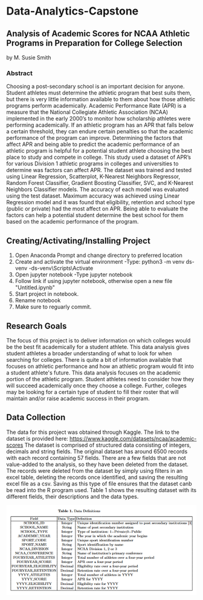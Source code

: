 # Data-Analytics-Capstone

## Analysis of Academic Scores for NCAA Athletic Programs in Preparation for College Selection
by M. Susie Smith

### Abstract
Choosing a post-secondary school is an important decision for anyone. Student athletes must determine the athletic program that best suits them, but there is very little information available to them about how those athletic programs perform academically. Academic Performance Rate (APR) is a measure that the National Collegiate Athletic Association (NCAA) implemented in the early 2000’s to monitor how scholarship athletes were performing academically. If an athletic program has an APR that falls below a certain threshold, they can endure certain penalties so that the academic performance of the program can improve. Determining the factors that affect APR and being able to predict the academic performance of an athletic program is helpful for a potential student athlete choosing the best place to study and compete in college. This study used a dataset of APR’s for various Division 1 athletic programs in colleges and universities to determine was factors can affect APR. The dataset was trained and tested using Linear Regression, Scatterplot, K-Nearest Neighbors Regressor, Random Forest Classifier, Gradient Boosting Classifier, SVC, and K-Nearest Neighbors Classifier models. The accuracy of each model was evaluated using the test dataset. Maximum accuracy was achieved using Linear Regression model and it was found that eligibility, retention and school type (public or private) had the most affect on APR. Being able to evaluate the factors can help a potential student determine the best school for them based on the academic performance of the program. 



## Creating/Activating/Installing Project
1. Open Anaconda Prompt and change directory to preferred location
2. Create and activate the virtual environment
    -Type: python3 -m venv ds-venv
    -ds-venv\Scripts\Activate
3. Open jupyter notebook
    -Type jupyter notebook
4. Follow link if using jupyter notebook, otherwise open a new file "Untitled.ipynb"
6. Start project in notebook. 
7. Rename notebook
8. Make sure to reguarly commit.


## Research Goals
The focus of this project is to deliver information on which colleges would be the best fit academically for a student athlete. This data analysis gives student athletes a broader understanding of what to look for when searching for colleges. There is quite a bit of information available that focuses on athletic performance and how an athletic program would fit into a student athlete's future. This data analysis focuses on the academic portion of the athletic program. Student athletes need to consider how they will succeed academically once they choose a college. Further, colleges may be looking for a certain type of student to fill their roster that will maintain and/or raise academic success in their program.


##  Data Collection
The data for this project was obtained through Kaggle. The link to the dataset is provided here: https://www.kaggle.com/datasets/ncaa/academic-scores
The dataset is comprised of structured data consisting of integers, decimals and string fields. The original dataset has around 6500 records with each record containing 57 fields. There are a few fields that are not value-added to the analysis, so they have been deleted from the dataset. The records were deleted from the dataset by simply using filters in an excel table, deleting the records once identified, and saving the resulting excel file as a csv. Saving as this type of file ensures that the dataset canb be read into the R program used. Table 1 shows the resulting dataset with its different fields, their descriptions and the data types.

![alt text](image.png)
